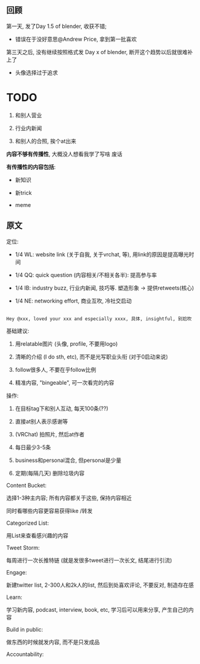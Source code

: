 ## 回顾



第一天, 发了Day 1.5 of blender, 收获不错;

- 错误在于没好意思@Andrew Price, 拿到第一批喜欢





第三天之后, 没有继续按照格式发 Day x of blender, 断开这个趋势以后就很难补上了

- 头像选择过于追求





# TODO

1. 和别人营业

2. 行业内新闻

3. 和别人的合照, 挨个at出来



**内容不够有传播性**, 大概没人想看我学了写啥 废话



**有传播性的内容包括**:

- 新知识

- 新trick

- meme





## 原文

定位:

- 1/4 WL: website link (关于自我, 关于vrchat, 等), 用link的原因是提高曝光时间

- 1/4 QQ: quick question (内容相关/不相关各半): 提高参与率

- 1/4 IB: industry buzz, 行业内新闻, 技巧等. 塑造形象 -> 提供retweets(核心)

- 1/4 NE: networking effort, 商业互吹, 冷社交启动

```

Hey @xxx, loved your xxx and especially xxxx, 具体, insightful, 别尬吹

```



基础建议:

1. 用relatable图片 (头像, profile, 不要用logo)

2. 清晰的介绍 (I do sth, etc), 而不是光写职业头衔 (对于0启动来说)

3. follow很多人, 不要在乎follow比例

4. 精准内容, "bingeable", 可一次看完的内容





操作:

1. 在目标tag下和别人互动, 每天100条(??)

2. 直接at别人表示感谢等

3. (VRChat) 拍照片, 然后at作者

4. 每日最少3-5条

5. business和personal混合, 但personal是少量

6. 定期(每隔几天) 删除垃圾内容





Content Bucket:

选择1-3种主内容; 所有内容都关于这些, 保持内容相近

同时看哪些内容更容易获得like /转发



Categorized List:

用List来查看感兴趣的内容



Tweet Storm:

每周进行一次长推特链 (就是发很多tweet进行一次长文, 结尾进行引流)



Engage:

新建twitter list, 2-300人和2k人的list, 然后到处喜欢评论, 不要反对, 制造存在感



Learn:

学习新内容, podcast, interview, book, etc, 学习后可以用来分享, 产生自己的内容



Build in public:

做东西的时候就发内容, 而不是只发成品



Accountability:
